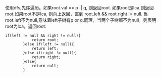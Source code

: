 使用dfs,先序遍历。如果root.val == p || q, 则返回root. 如果root是lca,则返回root.如果root不是lca, 则向上返回，直到 root.left && root.right != null. 当root.left不为null,意味着left子树有p or q.同理，当两个子树都不为null，则表明root为lca。返回root:

```
if(left != null && right != null){
            return root;
        }else if(left != null){
            return left;
        }else if(right != null){
            return right;
        }else{
            return null;
        }
```
